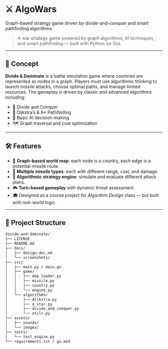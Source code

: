 # ⚔️ AlgoWars
Graph-based strategy game driven by divide-and-conquer and smart pathfinding algorithms.


> A war strategy game powered by graph algorithms, AI techniques, and smart pathfinding — built with Python (or Go).

---

## 🎯 Concept

**Divide & Dominate** is a battle simulation game where countries are represented as nodes in a graph. Players must use algorithmic thinking to launch missile attacks, choose optimal paths, and manage limited resources. The gameplay is driven by classic and advanced algorithms including:

- 🔁 Divide and Conquer
- 📍 Dijkstra’s & A* Pathfinding
- 🧠 Basic AI decision-making
- 🗺️ Graph traversal and cost optimization

---

## 🛠️ Features

- 📌 **Graph-based world map**: each node is a country, each edge is a potential missile route.
- 🚀 **Multiple missile types**: each with different range, cost, and damage.
- 🧠 **Algorithmic strategy engine**: simulate and evaluate different attack plans.
- 🎮 **Turn-based gameplay** with dynamic threat assessment.
- 🎓 Designed as a course project for *Algorithm Design* class — but built with real-world logic.

---

## 📁 Project Structure

```bash
divide-and-dominate/
├── LICENSE
├── README.md
├── docs/
│   ├── design-doc.md
│   └── screenshots/
├── src/
│   ├── main.py / main.go
│   ├── game/
│   │   ├── map_loader.py
│   │   ├── missile.py
│   │   ├── country.py
│   │   └── engine.py
│   └── algorithms/
│       ├── dijkstra.py
│       ├── a_star.py
│       ├── divide_and_conquer.py
│       └── utils.py
├── assets/
│   ├── sounds/
│   └── images/
├── tests/
│   └── test_engine.py
└── requirements.txt / go.mod

